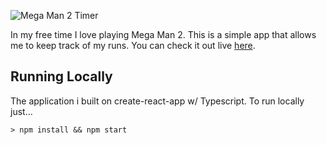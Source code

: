 ![Mega Man 2 Timer](https://mm2.robertbrockie.com/images/logo.png)

In my free time I love playing Mega Man 2. This is a simple app that allows me to keep track of my runs. You can check it out live [here](https://mm2.robertbrockie.com).

## Running Locally

The application i built on create-react-app w/ Typescript. To run locally just...

`> npm install && npm start`
